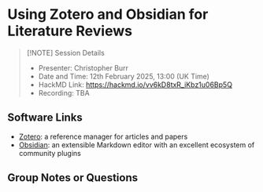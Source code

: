 # Using Zotero and Obsidian for Literature Reviews

> [!NOTE] Session Details
>
> - Presenter: Christopher Burr
> - Date and Time: 12th February 2025, 13:00 (UK Time)
> - HackMD Link: https://hackmd.io/vv6kD8txR_iKbz1u06Bp5Q
> - Recording: TBA

## Software Links

- [Zotero](https://www.zotero.org/): a reference manager for articles and papers
- [Obsidian](https://obsidian.md/): an extensible Markdown editor with an excellent ecosystem of community plugins

## Group Notes or Questions

<!-- Please use this section for taking notes or questions -->

